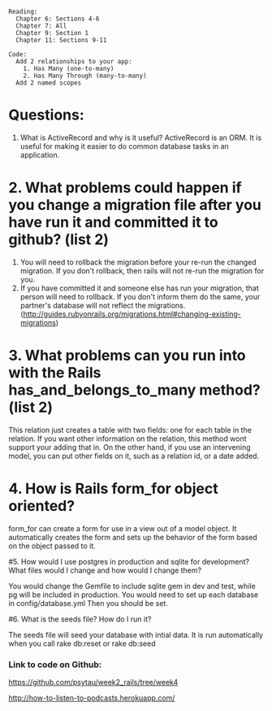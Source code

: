 ```
Reading:
  Chapter 6: Sections 4-6
  Chapter 7: All
  Chapter 9: Section 1
  Chapter 11: Sections 9-11

Code:
  Add 2 relationships to your app:
    1. Has Many (one-to-many)
    2. Has Many Through (many-to-many)
  Add 2 named scopes
```

# Questions:

1. What is ActiveRecord and why is it useful?
ActiveRecord is an ORM. It is useful for making it easier to do common database tasks in an application.

# 2. What problems could happen if you change a migration file after you have run it and committed it to github? (list 2)

1. You will need to rollback the migration before your re-run the changed migration. If you don't rollback, then rails will not re-run the migration for you. 
2. If you have committed it and someone else has run your migration, that person will need to rollback. If you don't inform them do the same, your partner's database will not reflect the migrations.  (http://guides.rubyonrails.org/migrations.html#changing-existing-migrations)

# 3. What problems can you run into with the Rails has_and_belongs_to_many method? (list 2)

This relation just creates a table with two fields: one for each table in the relation. If you want other information on the relation, this method wont support your adding that in. On the other hand, if you use an intervening model, you can put other fields on it, such as a relation id, or a date added.

# 4. How is Rails form_for object oriented?

form_for can create a form for use in a view out of a model object. It automatically creates the form and sets up the behavior of the form based on the object passed to it.

#5. How would I use postgres in production and sqlite for development? What files would I change and how would I change them?

You would change the Gemfile to include sqlite gem in dev and test, while pg will be included in production. You would need to set up each database in config/database.yml Then you should be set.

#6. What is the seeds file? How do I run it?

The seeds file will seed your database with intial data. It is run automatically when you call rake db:reset or rake db:seed

### Link to code on Github:

https://github.com/psytau/week2_rails/tree/week4

http://how-to-listen-to-podcasts.herokuapp.com/
